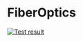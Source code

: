 # FiberOptics

[![Test result](https://api.travis-ci.org/rika7596/FiberOptics.svg?branch=master)](https://travis-ci.org/github/rika7596/FiberOptics)
